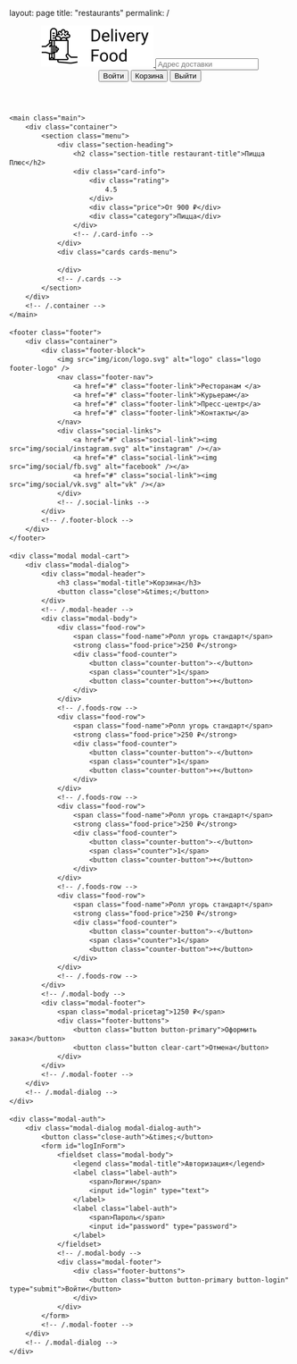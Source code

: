 layout: page
title: "restaurants"
permalink: /
<!DOCTYPE html>
<html lang="ru">

<head>
	<meta charset="UTF-8" />
	<meta name="viewport" content="width=device-width, initial-scale=1.0" />
	<title>PizzaBurger — доставка еды на дом</title>
	<link href="https://fonts.googleapis.com/css?family=Roboto:400,700&display=swap&subset=cyrillic" rel="stylesheet" />
	<link rel="stylesheet" href="css/normalize.css" />
	<link rel="stylesheet" href="css/style.css" />
	<script src="./js/auth.js" defer></script>
	<script src="./js/menu.js" defer></script>
</head>

<body>
	<div class="container">
		<header class="header">
			<a href="index.html" class="logo">
				<img src="img/icon/logo.svg" alt="Logo" />
			</a>
			<label class="address">
				<input type="text" class="input input-address" placeholder="Адрес доставки" />
			</label>
			<div class="buttons">
				<span class="user-name"></span>
				<button class="button button-primary button-auth">
					<span class="button-auth-svg"></span>
					<span class="button-text">Войти</span>
				</button>
				<button class="button button-cart" id="cart-button">
					<span class="button-cart-svg"></span>
					<span class="button-text">Корзина</span>
				</button>
				<button class="button button-primary button-out">
					<span class="button-text">Выйти</span>
					<span class="button-out-svg"></span>
				</button>
			</div>
		</header>
	</div>
	<!-- /.container  -->

	<main class="main">
		<div class="container">
			<section class="menu">
				<div class="section-heading">
					<h2 class="section-title restaurant-title">Пицца Плюс</h2>
					<div class="card-info">
						<div class="rating">
							4.5
						</div>
						<div class="price">От 900 ₽</div>
						<div class="category">Пицца</div>
					</div>
					<!-- /.card-info -->
				</div>
				<div class="cards cards-menu">
					
				</div>
				<!-- /.cards -->
			</section>
		</div>
		<!-- /.container -->
	</main>

	<footer class="footer">
		<div class="container">
			<div class="footer-block">
				<img src="img/icon/logo.svg" alt="logo" class="logo footer-logo" />
				<nav class="footer-nav">
					<a href="#" class="footer-link">Ресторанам </a>
					<a href="#" class="footer-link">Курьерам</a>
					<a href="#" class="footer-link">Пресс-центр</a>
					<a href="#" class="footer-link">Контакты</a>
				</nav>
				<div class="social-links">
					<a href="#" class="social-link"><img src="img/social/instagram.svg" alt="instagram" /></a>
					<a href="#" class="social-link"><img src="img/social/fb.svg" alt="facebook" /></a>
					<a href="#" class="social-link"><img src="img/social/vk.svg" alt="vk" /></a>
				</div>
				<!-- /.social-links -->
			</div>
			<!-- /.footer-block -->
		</div>
	</footer>

	<div class="modal modal-cart">
		<div class="modal-dialog">
			<div class="modal-header">
				<h3 class="modal-title">Корзина</h3>
				<button class="close">&times;</button>
			</div>
			<!-- /.modal-header -->
			<div class="modal-body">
				<div class="food-row">
					<span class="food-name">Ролл угорь стандарт</span>
					<strong class="food-price">250 ₽</strong>
					<div class="food-counter">
						<button class="counter-button">-</button>
						<span class="counter">1</span>
						<button class="counter-button">+</button>
					</div>
				</div>
				<!-- /.foods-row -->
				<div class="food-row">
					<span class="food-name">Ролл угорь стандарт</span>
					<strong class="food-price">250 ₽</strong>
					<div class="food-counter">
						<button class="counter-button">-</button>
						<span class="counter">1</span>
						<button class="counter-button">+</button>
					</div>
				</div>
				<!-- /.foods-row -->
				<div class="food-row">
					<span class="food-name">Ролл угорь стандарт</span>
					<strong class="food-price">250 ₽</strong>
					<div class="food-counter">
						<button class="counter-button">-</button>
						<span class="counter">1</span>
						<button class="counter-button">+</button>
					</div>
				</div>
				<!-- /.foods-row -->
				<div class="food-row">
					<span class="food-name">Ролл угорь стандарт</span>
					<strong class="food-price">250 ₽</strong>
					<div class="food-counter">
						<button class="counter-button">-</button>
						<span class="counter">1</span>
						<button class="counter-button">+</button>
					</div>
				</div>
				<!-- /.foods-row -->
			</div>
			<!-- /.modal-body -->
			<div class="modal-footer">
				<span class="modal-pricetag">1250 ₽</span>
				<div class="footer-buttons">
					<button class="button button-primary">Оформить заказ</button>
					<button class="button clear-cart">Отмена</button>
				</div>
			</div>
			<!-- /.modal-footer -->
		</div>
		<!-- /.modal-dialog -->
	</div>

	<div class="modal-auth">
		<div class="modal-dialog modal-dialog-auth">
			<button class="close-auth">&times;</button>
			<form id="logInForm">
				<fieldset class="modal-body">
					<legend class="modal-title">Авторизация</legend>
					<label class="label-auth">
						<span>Логин</span>
						<input id="login" type="text">
					</label>
					<label class="label-auth">
						<span>Пароль</span>
						<input id="password" type="password">
					</label>
				</fieldset>
				<!-- /.modal-body -->
				<div class="modal-footer">
					<div class="footer-buttons">
						<button class="button button-primary button-login" type="submit">Войти</button>
					</div>
				</div>
			</form>
			<!-- /.modal-footer -->
		</div>
		<!-- /.modal-dialog -->
	</div>
</body>

</html>
